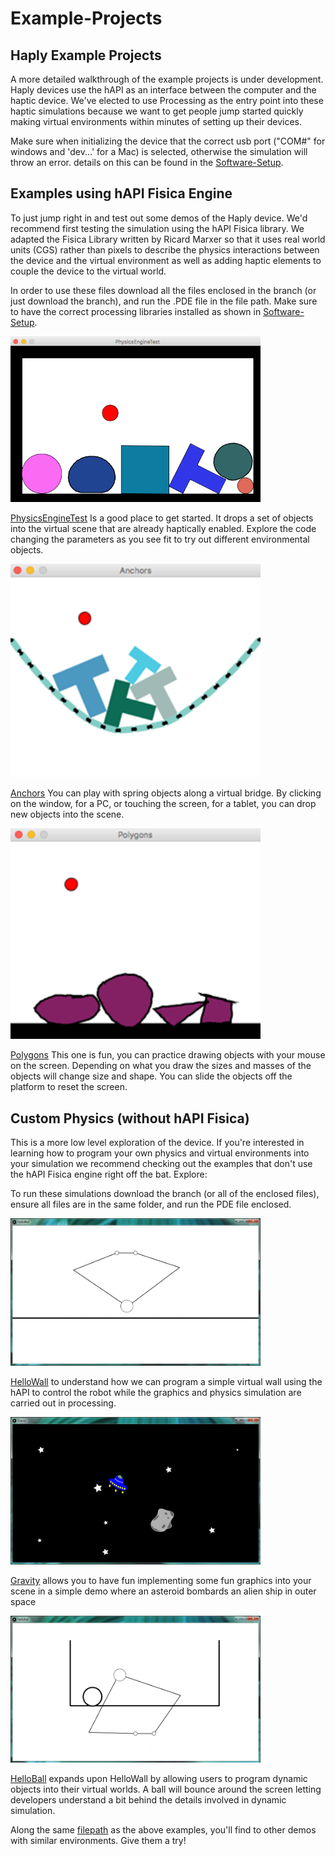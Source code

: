 # Example-Projects
## Haply Example Projects

A more detailed walkthrough of the example projects is under development. Haply devices use the hAPI as an interface between the computer and the haptic device. We've elected to use Processing as the entry point into these haptic simulations because we want to get people jump started quickly making virtual environments within minutes of setting up their devices. 

Make sure when initializing the device that the correct usb port ("COM#" for windows and 'dev...' for a Mac) is selected, otherwise the simulation will throw an error. details on this can be found in the [Software-Setup](https://github.com/HaplyHaptics/Getting-Started/tree/master/Software-Setup). 

## Examples using hAPI Fisica Engine 

To just jump right in and test out some demos of the Haply device. We'd recommend first testing the simulation using the hAPI Fisica library. We adapted the Fisica Library written by Ricard Marxer so that it uses real world units (CGS) rather than pixels to describe the physics interactions between the device and the virtual environment as well as adding haptic elements to couple the device to the virtual world. 

In order to use these files download all the files enclosed in the branch (or just download the branch), and run the .PDE file in the file path. Make sure to have the correct processing libraries installed as shown in [Software-Setup](https://github.com/HaplyHaptics/Getting-Started/tree/master/Software-Setup). 

<img src="img/PhysicsEngineTest.png" width="400">

[PhysicsEngineTest](/Haply_API_Java_V0_1/examples/Haply%20API%20Fisica/PhysicsEngineTest) Is a good place to get started. It drops a set of objects into the virtual scene that are already haptically enabled. Explore the code changing the parameters as you see fit to try out different environmental objects. 

<img src="img/Anchors.png" width="400">

[Anchors](/Haply_API_Java_V0_1/examples/Haply%20API%20Fisica/Anchors) You can play with spring objects along a virtual bridge. By clicking on the window, for a PC, or touching the screen, for a tablet, you can drop new objects into the scene.  

<img src="img/Polygons.png" width="400">

[Polygons](/Haply_API_Java_V0_1/examples/Haply%20API%20Fisica/Polygons) This one is fun, you can practice drawing objects with your mouse on the screen. Depending on what you draw the sizes and masses of the objects will change size and shape. You can slide the objects off the platform to reset the screen. 


## Custom Physics (without hAPI Fisica)

This is a more low level exploration of the device. If you're interested in learning how to program your own physics and virtual environments into your simulation we recommend checking out the examples that don't use the hAPI Fisica engine right off the bat. Explore: 

To run these simulations download the branch (or all of the enclosed files), ensure all files are in the same folder, and run the PDE file enclosed.

<img src="img/HelloWall.gif" width="400">

[HelloWall](/Haply_API_Java_V0_1/examples/without%20Haply%20API%20Fisica/examples/HelloWall) to understand how we can program a simple virtual wall using the hAPI to control the robot while the graphics and physics simulation are carried out in processing. 

<img src="img/Gravity.gif" width="400">

[Gravity](/Haply_API_Java_V0_1/examples/without%20Haply%20API%20Fisica/examples/Gravity) allows you to have fun implementing some fun graphics into your scene in a simple demo where an asteroid bombards an alien ship in outer space

<img src="img/HelloBall.gif" width="400">

[HelloBall](/Haply_API_Java_V0_1/examples/without%20Haply%20API%20Fisica/examples/HelloBall) expands upon HelloWall by allowing users to program dynamic objects into their virtual worlds. A ball will bounce around the screen letting developers understand a bit behind the details involved in dynamic simulation. 

Along the same [filepath](/Haply_API_Java_V0_1/examples/without%20Haply%20API%20Fisica) as the above examples, you'll find to other demos with similar environments. Give them a try!


